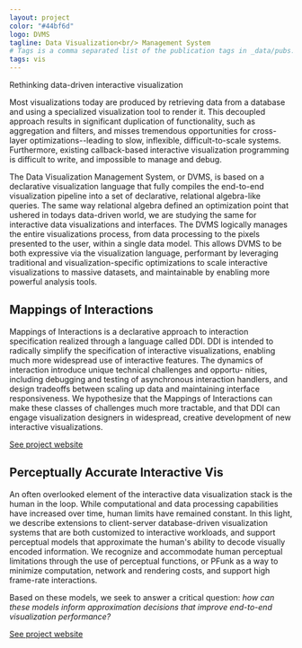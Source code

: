```yaml
---
layout: project
color: "#44bf6d"
logo: DVMS
tagline: Data Visualization<br/> Management System
# Tags is a comma separated list of the publication tags in _data/pubs.yml
tags: vis
---
```


<div class="callout">
Rethinking data-driven interactive visualization 
</div>


Most visualizations today are produced by retrieving data from a database and using a specialized visualization tool to render it.  This decoupled approach results in significant duplication of functionality, such as aggregation and filters, and misses tremendous opportunities for cross-layer optimizations--leading to slow, inflexible, difficult-to-scale systems.    Furthermore, existing callback-based interactive visualization programming is difficult to write, and impossible to manage and debug.

The Data Visualization Management System, or DVMS, is based on a declarative visualization language that fully compiles the end-to-end visualization pipeline into a set of declarative, relational algebra-like queries. The same way relational algebra defined an optimization point that ushered in todays data-driven world, we are studying the same for interactive data visualizations and interfaces.   The DVMS logically manages the entire visualizations process, from data processing to the pixels presented to the user, within a single data model. This allows DVMS to be both expressive via the visualization language, performant by leveraging traditional and visualization-specific optimizations to scale interactive visualizations to massive datasets, and maintainable by enabling more powerful analysis tools.


## Mappings of Interactions

Mappings of Interactions is a declarative approach to interaction specification realized through a language called DDI. DDI is intended to radically simplify the specification of interactive visualizations, enabling much more widespread use of interactive features. The dynamics of interaction introduce unique technical challenges and opportu- nities, including debugging and testing of asynchronous interaction handlers, and design tradeoffs between scaling up data and maintaining interface responsiveness. We hypothesize that the Mappings of Interactions can make these classes of challenges much more tractable, and that DDI can engage visualization designers in widespread, creative development of new interactive visualizations.

[See project website](https://nsfdeclarativevis.github.io/NSFDeclarativeVis/)

## Perceptually Accurate Interactive Vis

An often overlooked element of the interactive data visualization stack is the human in the loop. While computational and data processing capabilities have increased over time, human limits have remained constant. In this light, we describe extensions to client-server database-driven visualization systems that are both customized to interactive workloads, and support perceptual models that approximate the human's ability to decode visually encoded information. We recognize and accommodate human perceptual limitations through the use of perceptual functions, or PFunk as a way to minimize computation, network and rendering costs, and support high frame-rate interactions.

Based on these models, we seek to answer a critical question: _how can these models inform approximation decisions that improve end-to-end visualization performance?_

[See project website](https://perceptvis.github.io)


